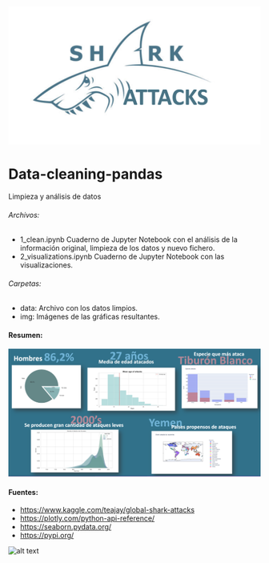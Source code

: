 ![Title](img/title.png)
# Data-cleaning-pandas
Limpieza y análisis de datos

###### Archivos:
  * 1_clean.ipynb 
    Cuaderno de Jupyter Notebook con el análisis de la información original, limpieza de los datos y nuevo fichero.
  * 2_visualizations.ipynb 
    Cuaderno de Jupyter Notebook con las visualizaciones.

###### Carpetas:
  * data: Archivo con los datos limpios.
  * img: Imágenes de las gráficas resultantes.


#### Resumen:
![resumen](img/resumen.png)






#### Fuentes:
 * https://www.kaggle.com/teajay/global-shark-attacks
 * https://plotly.com/python-api-reference/
 * https://seaborn.pydata.org/
 * https://pypi.org/


![alt text](https://www.google.com/url?sa=i&url=https%3A%2F%2Flogos-download.com%2F9988-python-logo-download.html&psig=AOvVaw0umgN_tIzcsGGWSb1dz_uU&ust=1643288783339000&source=images&cd=vfe&ved=0CAsQjRxqFwoTCNi_gfW9z_UCFQAAAAAdAAAAABAJ)

